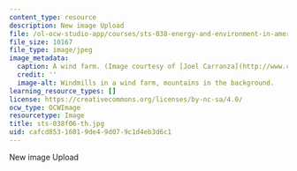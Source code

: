 ```yaml
---
content_type: resource
description: New image Upload
file: /ol-ocw-studio-app/courses/sts-038-energy-and-environment-in-american-history-1705-2005-fall-2006/cafcd85316019de49d079c1d4eb3d6c1_sts-038f06-th.jpg
file_size: 10167
file_type: image/jpeg
image_metadata:
  caption: A wind farm. (Image courtesy of [Joel Carranza](http://www.carranza-collective.com/joel/).)
  credit: ''
  image-alt: Windmills in a wind farm, mountains in the background.
learning_resource_types: []
license: https://creativecommons.org/licenses/by-nc-sa/4.0/
ocw_type: OCWImage
resourcetype: Image
title: sts-038f06-th.jpg
uid: cafcd853-1601-9de4-9d07-9c1d4eb3d6c1
---
```

New image Upload
